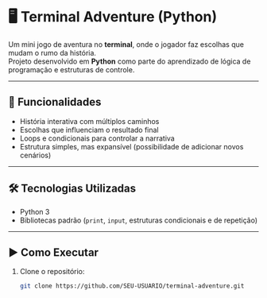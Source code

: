 # 🖥️ Terminal Adventure (Python)

Um mini jogo de aventura no **terminal**, onde o jogador faz escolhas que mudam o rumo da história.  
Projeto desenvolvido em **Python** como parte do aprendizado de lógica de programação e estruturas de controle.

---

## 🚀 Funcionalidades
- História interativa com múltiplos caminhos
- Escolhas que influenciam o resultado final
- Loops e condicionais para controlar a narrativa
- Estrutura simples, mas expansível (possibilidade de adicionar novos cenários)

---

## 🛠️ Tecnologias Utilizadas
- Python 3
- Bibliotecas padrão (`print`, `input`, estruturas condicionais e de repetição)

---

## ▶️ Como Executar
1. Clone o repositório:
   ```bash
   git clone https://github.com/SEU-USUARIO/terminal-adventure.git
